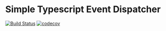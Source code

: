 # Simple Typescript Event Dispatcher

[![Build Status](https://travis-ci.org/malero/simple-ts-event-dispatcher.svg?branch=master)](https://travis-ci.org/malero/simple-ts-event-dispatcher) [![codecov](https://codecov.io/gh/malero/simple-ts-event-dispatcher/branch/master/graph/badge.svg)](https://codecov.io/gh/malero/simple-ts-event-dispatcher)
